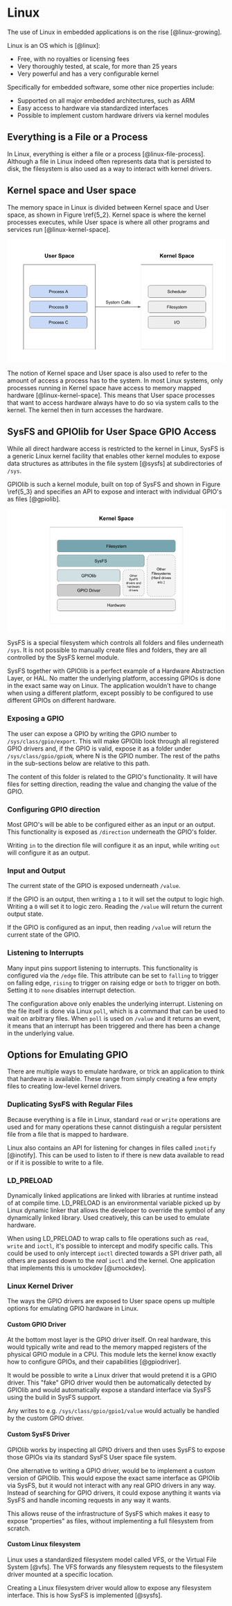 # Linux

The use of Linux in embedded applications is on the rise [@linux-growing].

Linux is an OS which is [@linux]:

- Free, with no royalties or licensing fees
- Very thoroughly tested, at scale, for more than 25 years
- Very powerful and has a very configurable kernel

Specifically for embedded software, some other nice properties include:

- Supported on all major embedded architectures, such as ARM
- Easy access to hardware via standardized interfaces
- Possible to implement custom hardware drivers via kernel modules

## Everything is a File or a Process

In Linux, everything is either a file or a process [@linux-file-process]. Although a file in Linux indeed often represents data that is persisted to disk, the filesystem is also used as a way to interact with kernel drivers.

## Kernel space and User space
The memory space in Linux is divided between Kernel space and User space, as shown in Figure \ref{5_2}. Kernel space is where the kernel processes executes, while User space is where all other programs and services run [@linux-kernel-space].

![User space and Kernel Space \label{5_2}](source/figures/5_2.png)

The notion of Kernel space and User space is also used to refer to the amount of access a process has to the system. In most Linux systems, only processes running in Kernel space have access to memory mapped hardware [@linux-kernel-space]. This means that User space processes that want to access hardware always have to do so via system calls to the kernel. The kernel then in turn accesses the hardware.

## SysFS and GPIOlib for User Space GPIO Access
While all direct hardware access is restricted to the kernel in Linux, SysFS is a generic Linux kernel facility that enables other kernel modules to expose data structures as attributes in the file system [@sysfs] at subdirectories of `/sys`.

GPIOlib is such a kernel module, built on top of SysFS and shown in Figure \ref{5_3} and specifies an API to expose and interact with individual GPIO's as files [@gpiolib].

![SysFS and GPIOlib \label{5_3}](source/figures/5_3.png)

SysFS is a special filesystem which controls all folders and files underneath `/sys`. It is not possible to manually create files and folders, they are all controlled by the SysFS kernel module.

SysFS together with GPIOlib is a perfect example of a Hardware Abstraction Layer, or HAL. No matter the underlying platform, accessing GPIOs is done in the exact same way on Linux. The application wouldn't have to change when using a different platform, except possibly to be configured to use different GPIOs on different hardware.

### Exposing a GPIO
The user can expose a GPIO by writing the GPIO number to `/sys/class/gpio/export`. This will make GPIOlib look through all registered GPIO drivers and, if the GPIO is valid, expose it as a folder under `/sys/class/gpio/gpioN`, where N is the GPIO number. The rest of the paths in the sub-sections below are relative to this path.

The content of this folder is related to the GPIO's functionality. It will have files for setting direction, reading the value and changing the value of the GPIO.

### Configuring GPIO direction
Most GPIO's will be able to be configured either as an input or an output. This functionality is exposed as `/direction` underneath the GPIO's folder.

Writing `in` to the direction file will configure it as an input, while writing `out` will configure it as an output.

### Input and Output
The current state of the GPIO is exposed underneath `/value`. 

If the GPIO is an output, then writing a `1` to it will set the output to logic high. Writing a `0` will set it to logic zero. Reading the `/value` will return the current output state.

If the GPIO is configured as an input, then reading `/value` will return the current state of the GPIO.

### Listening to Interrupts
Many input pins support listening to interrupts. This functionality is configured via the `/edge` file. This attribute can be set to `falling` to trigger on falling edge, `rising` to trigger on raising edge or `both` to trigger on both. Setting it to `none` disables interrupt detection.

The configuration above only enables the underlying interrupt. Listening on the file itself is done via Linux `poll`, which is a command that can be used to wait on arbitrary files. When `poll` is used on `/value` and it returns an event, it means that an interrupt has been triggered and there has been a change in the underlying value.

## Options for Emulating GPIO
There are multiple ways to emulate hardware, or trick an application to think that hardware is available. These range from simply creating a few empty files to creating low-level kernel drivers.

### Duplicating SysFS with Regular Files
Because everything is a file in Linux, standard `read` or `write` operations are used and for many operations these cannot distinguish a regular persistent file from a file that is mapped to hardware.

Linux also contains an API for listening for changes in files called `inotify` [@inotify]. This can be used to listen to if there is new data available to read or if it is possible to write to a file.

### LD_PRELOAD
Dynamically linked applications are linked with libraries at runtime instead of at compile time. LD_PRELOAD is an environmental variable picked up by Linux dynamic linker that allows the developer to override the symbol of any dynamically linked library. Used creatively, this can be used to emulate hardware.

When using LD_PRELOAD to wrap calls to file operations such as `read`, `write` and `ioctl`, it's possible to intercept and modify specific calls. This could be used to only intercept `ioctl` directed towards a SPI driver path, all others are passed down to the *real* `ioctl` and the kernel. One application that implements this is umockdev [@umockdev].

### Linux Kernel Driver
The ways the GPIO drivers are exposed to User space opens up multiple options for emulating GPIO hardware in Linux.

#### Custom GPIO Driver
At the bottom most layer is the GPIO driver itself. On real hardware, this would typically write and read to the memory mapped registers of the physical GPIO module in a CPU. This module lets the kernel know exactly how to configure GPIOs, and their capabilities [@gpiodriver].

It would be possible to write a Linux driver that would pretend it is a GPIO driver. This "fake" GPIO driver would then be automatically detected by GPIOlib and would automatically expose a standard interface via SysFS using the build in SysFS support. 

Any writes to e.g. `/sys/class/gpio/gpio1/value` would actually be handled by the custom GPIO driver.

#### Custom SysFS Driver
GPIOlib works by inspecting all GPIO drivers and then uses SysFS to expose those GPIOs via its standard SysFS User space file system.

One alternative to writing a GPIO driver, would be to implement a custom version of GPIOlib. This would expose the exact same interface as GPIOlib via SysFS, but it would not interact with any real GPIO drivers in any way. Instead of searching for GPIO drivers, it could expose anything it wants via SysFS and handle incoming requests in any way it wants.

This allows reuse of the infrastructure of SysFS which makes it easy to expose "properties" as files, without implementing a full filesystem from scratch.

#### Custom Linux filesystem
Linux uses a standardized filesystem model called VFS, or the Virtual File System [@vfs]. The VFS forwards any filesystem requests to the filesystem driver mounted at a specific location.

Creating a Linux filesystem driver would allow to expose any filesystem interface. This is how SysFS is implemented [@sysfs].
